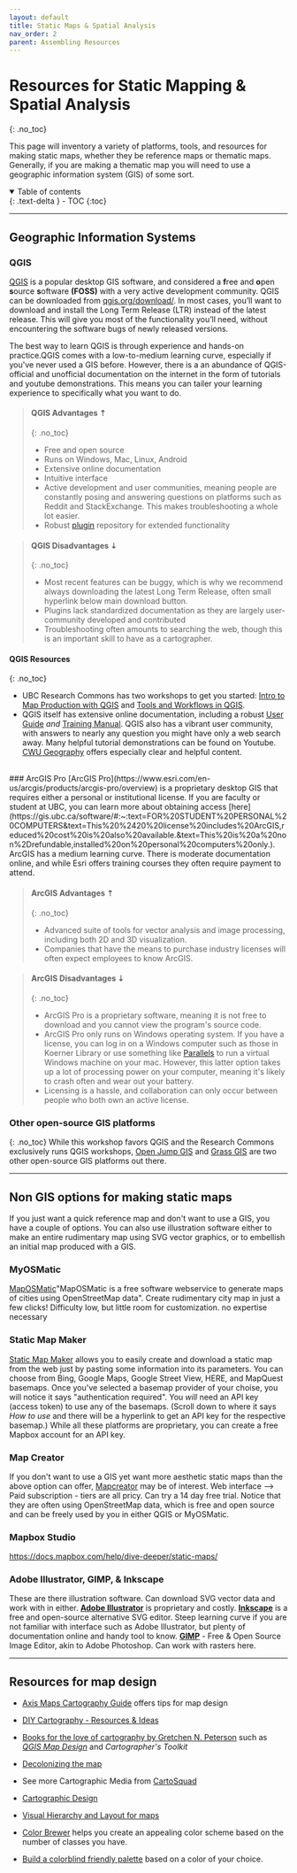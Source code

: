 ```yaml
---
layout: default
title: Static Maps & Spatial Analysis
nav_order: 2
parent: Assembling Resources
---
```

# Resources for Static Mapping & Spatial Analysis
{: .no_toc}

This page will inventory a variety of platforms, tools, and resources for making static maps, whether they be reference maps or thematic maps. Generally, if you are making a thematic map you will need to use a geographic information system (GIS) of some sort. 

<!-- At a glance, 
- what it is; useful for xyz
- advantages and disadvantages 
- difficulty/learning curve
- access/ open source or proprietary 
for all, give 
- examples (more than in determine output section?)

Resources
- links to download tool
- links to task specific plugins
- links to tutorials and demos  -->

<details open markdown="block">
  <summary>
    Table of contents
  </summary>
  {: .text-delta }
 - TOC
{:toc}
</details>

----

## Geographic Information Systems

### QGIS
[QGIS](https://qgis.org/) is a popular desktop GIS software, and considered a **f**ree and **o**pen **s**ource **s**oftware **(FOSS)** with a very active development community. QGIS can be downloaded from [qgis.org/download/](https://qgis.org/download/). In most cases, you’ll want to download and install the Long Term Release (LTR) instead of the latest release. This will give you most of the functionality you’ll need, without encountering the software bugs of newly released versions.

The best way to learn QGIS is through experience and hands-on practice.QGIS comes with a low-to-medium learning curve, especially if you've never used a GIS before. However, there is a an abundance of QGIS-official and unofficial documentation on the internet in the form of tutorials and youtube demonstrations. This means you can tailer your learning experience to specifically what you want to do. 

> #### QGIS Advantages  ⇡
> {: .no_toc}
> - Free and open source 
> - Runs on Windows, Mac, Linux, Android
> - Extensive online documentation 
> - Intuitive interface
> - Active development and user communities, meaning people are constantly posing and answering questions on platforms such as Reddit and StackExchange. This makes troubleshooting a whole lot easier. 
> - Robust [plugin](https://plugins.qgis.org/) repository for extended functionality

> #### QGIS Disadvantages ⇣
> {: .no_toc}
> - Most recent features can be buggy, which is why we recommend always downloading the latest Long Term Release, often small hyperlink below main download button. 
> - Plugins lack standardized documentation as they are largely user-community developed and contributed
> - Troubleshooting often amounts to searching the web, though this is an important skill to have as a cartographer. 


#### QGIS Resources 
{: .no_toc}
- UBC Research Commons has two workshops to get you started: [Intro to Map Production with QGIS](https://ubc-library-rc.github.io/gis-intro-qgis/) and [Tools and Workflows in QGIS](https://ubc-library-rc.github.io/gis-tools-workflows/). 
- QGIS itself has extensive online documentation, including a robust [User Guide](https://docs.qgis.org/3.34/en/docs/user_manual/index.html#) *and* [Training Manual](https://docs.qgis.org/3.34/en/docs/training_manual/index.html). QGIS also has a vibrant user community, with answers to nearly any question you might have only a web search away. Many helpful tutorial demonstrations can be found on Youtube. [CWU Geography](https://www.youtube.com/@cwugeography3290) offers especially clear and helpful content. 
<!-- - [making a heatmap in QGIS](https://www.qgistutorials.com/en/docs/3/creating_heatmaps.html) -->
    
<br>
### ArcGIS Pro 
[ArcGIS Pro](https://www.esri.com/en-us/arcgis/products/arcgis-pro/overview) is a proprietary desktop GIS that requires either a personal or institutional license. If you are faculty or student at UBC, you can learn more about obtaining access [here](https://gis.ubc.ca/software/#:~:text=FOR%20STUDENT%20PERSONAL%20COMPUTERS&text=This%20%2420%20license%20includes%20ArcGIS,reduced%20cost%20is%20also%20available.&text=This%20is%20a%20non%2Drefundable,installed%20on%20personal%20computers%20only.). ArcGIS has a medium learning curve. There is moderate documentation online, and while Esri offers training courses they often require payment to attend. 


> #### ArcGIS Advantages  ⇡
> {: .no_toc}
> - Advanced suite of tools for vector analysis and image processing, including both 2D and 3D visualization. 
> - Companies that have the means to purchase industry licenses will often expect employees to know ArcGIS. 

> #### ArcGIS Disadvantages ⇣
> {: .no_toc}
> - ArcGIS Pro is a proprietary software, meaning it is not free to download and you cannot view the program's source code.
> - ArcGIS Pro only runs on Windows operating system. If you have a license, you can log in on a Windows computer such as those in Koerner Library or use something like [Parallels](https://www.parallels.com/products/desktop/) to run a virtual Windows machine on your mac. However, this latter option takes up a lot of processing power on your computer, meaning it's likely to crash often and wear out your battery. 
> - Licensing is a hassle, and collaboration can only occur between people who both own an active license. 


### Other open-source GIS platforms
{: .no_toc}
While this workshop favors QGIS and the Research Commons exclusively runs QGIS workshops, [Open Jump GIS](https://www.openjump.org/) and [Grass GIS](https://grass.osgeo.org/) are two other open-source GIS platforms out there. 


----


## Non GIS options for making static maps
If you just want a quick reference map and don't want to use a GIS, you have a couple of options. You can also use illustration software either to make an entire rudimentary map using SVG vector graphics, or to embellish an initial map produced with a GIS. 

### MyOSMatic
[MapOSMatic](https://print.get-map.org/)"MapOSMatic is a free software webservice to generate maps of cities using OpenStreetMap data". Create rudimentary city map in just a few clicks! Difficulty low, but little room for customization.
no expertise necessary

### Static Map Maker
[Static Map Maker](https://staticmapmaker.com/mapbox/) allows you to easily create and download a static map from the web just by pasting some information into its parameters. You can choose from Bing, Google Maps, Google Street View, HERE, and MapQuest basemaps. Once you've selected a basemap provider of your choise, you will notice it says "authentication required". You _will_ need an API key (access token) to use any of the basemaps. (Scroll down to where it says _How to use_ and there will be a hyperlink to get an API key for the respective basemap.) While all these platforms are proprietary, you can create a free Mapbox account for an API key.  


### Map Creator
If you don't want to use a GIS yet want more aesthetic static maps than the above option can offer, [Mapcreator](https://mapcreator.io/) may be of interest. Web interface --> Paid subscription - tiers are all pricy. Can try a 14 day free trial. Notice that they are often using OpenStreetMap data, which is free and open source and can be freely used by you in either QGIS or MyOSMatic. 


### Mapbox Studio
https://docs.mapbox.com/help/dive-deeper/static-maps/



<!-- ### Google Maps Platform
https://developers.google.com/maps -->

### Adobe Illustrator, GIMP, & Inkscape
These are there illustration software. 
Can download SVG vector data and work with in either. **[Adobe Illustrator](https://www.adobe.com/ca/products/illustrator.html)** is proprietary and costly. **[Inkscape](https://inkscape.org/release/inkscape-1.2.2/)** is a free and open-source alternative SVG editor. Steep learning curve if you are not familiar with interface such as Adobe Illustrator, but plenty of documentation online and handy tool to know. **[GIMP](https://www.gimp.org/)** - Free & Open Source Image Editor, akin to Adobe Photoshop. Can work with rasters here. 

----
## Resources for map design
- [Axis Maps Cartography Guide](https://www.axismaps.com/guide) offers tips for map design
- [DIY Cartography - Resources & Ideas](https://makingmaps.net/)
- [Books for the love of cartography by Gretchen N. Peterson](https://www.gretchenpeterson.com/) such as *[QGIS Map Design](https://locatepress.com/book/qmd2)* and *Cartographer's Toolkit*
- [Decolonizing the map](https://press.uchicago.edu/ucp/books/book/chicago/D/bo25338607.html)
- See more Cartographic Media from [CartoSquad](https://cartosquad.com/media.html)
- [Cartographic Design](https://colorado.pressbooks.pub/makingmaps/chapter/cartographic-design-process/)
- [Visual Hierarchy and Layout for maps](https://gistbok-topics.ucgis.org/CV-03-007)
    


- [Color Brewer](https://colorbrewer2.org/#type=sequential&scheme=BuGn&n=3) helps you create an appealing color scheme based on the number of classes you have. 
- [Build a colorblind friendly palette](https://davidmathlogic.com/colorblind/#%23D81B60-%231E88E5-%23FFC107-%23004D40) based on a color of your choice. 


